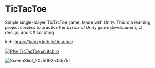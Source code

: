 # TicTacToe

Simple single-player TicTacToe game. Made with Unity. This is a learning project created to practice the basics of Unity game development, UI design, and C# scripting

itch: https://kadzy.itch.io/tictactoe  

[![Play TicTacToe on itch.io](https://github.com/user-attachments/assets/2ff4d788-0efb-4ff1-ba59-6ed5164326cb)](https://kadzy.itch.io/tictactoe)


![ScreenShot_20250925055755](https://github.com/user-attachments/assets/0dff40be-86f9-4487-b6a0-471e10d4d1a4)
